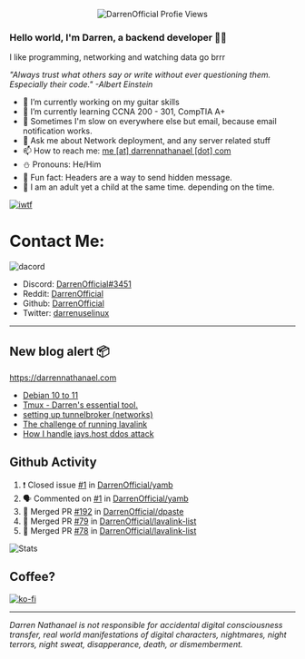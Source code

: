 <p align="center"> <img src="https://komarev.com/ghpvc/?username=DarrenOfficial&label=Profile%20views&color=0e75b6&style=flat" alt="DarrenOfficial Profie Views" /> </p>

### Hello world, I'm Darren, a backend developer 👨‍💻
I like programming, networking and watching data go brrr

_"Always trust what others say or write without ever questioning them. Especially their code." -Albert Einstein_



- 🔭 I’m currently working on my guitar skills
- 🌴 I’m currently learning CCNA 200 - 301, CompTIA A+ 
- 🚀 Sometimes I'm slow on everywhere else but email, because email notification works.
- 💬 Ask me about Network deployment, and any server related stuff 
- 📫 How to reach me: [me [at] darrennathanael [dot] com](mailto:me@darrennathanael.com) 
- ⛄️ Pronouns: He/Him
- 🍪 Fun fact: Headers are a way to send hidden message.
- 🍻 I am an adult yet a child at the same time. depending on the time.

[![iwtf](https://i.dpaste.org/mp1rVfRd/direct.png)](https://github.com/TheOnlyWayUp)

# Contact Me:

![dacord](https://discord.c99.nl/widget/theme-4/508296903960821771.png)

- Discord: [DarrenOfficial#3451](https://discord.darrennathanael.com)
- Reddit: [DarrenOfficial](https://reddit.com/u/DarrenOfficiallol)
- Github: [DarrenOfficial](https://github.com/DarrenOfficial)
- Twitter: [darrenuselinux](https://twitter.com/darrenuselinux)


---
## New blog alert 📦
https://darrennathanael.com
<!-- BLOG-POST-LIST:START -->
- [Debian 10 to 11](https://darrennathanael.com/post/debian-10-to-11/)
- [Tmux - Darren&#39;s essential tool.](https://darrennathanael.com/post/tmux-darren-essential/)
- [setting up tunnelbroker &lpar;networks&rpar;](https://darrennathanael.com/post/tunnelbroker-lavalink-ifup-ifdown/)
- [The challenge of running lavalink](https://darrennathanael.com/post/challenge-of-running-public-lavalink/)
- [How I handle jays.host ddos attack](https://darrennathanael.com/post/jayshost/)
<!-- BLOG-POST-LIST:END -->

## Github Activity
<!--START_SECTION:activity-->
1. ❗️ Closed issue [#1](https://github.com/DarrenOfficial/yamb/issues/1) in [DarrenOfficial/yamb](https://github.com/DarrenOfficial/yamb)
2. 🗣 Commented on [#1](https://github.com/DarrenOfficial/yamb/issues/1) in [DarrenOfficial/yamb](https://github.com/DarrenOfficial/yamb)
3. 🎉 Merged PR [#192](https://github.com/DarrenOfficial/dpaste/pull/192) in [DarrenOfficial/dpaste](https://github.com/DarrenOfficial/dpaste)
4. 🎉 Merged PR [#79](https://github.com/DarrenOfficial/lavalink-list/pull/79) in [DarrenOfficial/lavalink-list](https://github.com/DarrenOfficial/lavalink-list)
5. 🎉 Merged PR [#78](https://github.com/DarrenOfficial/lavalink-list/pull/78) in [DarrenOfficial/lavalink-list](https://github.com/DarrenOfficial/lavalink-list)
<!--END_SECTION:activity-->



<!--START_SECTION:waka-->
<!--END_SECTION:waka-->

![Stats](https://github-readme-stats.vercel.app/api?username=DarrenOfficial&layout=compact&hide_border=true&hide_title=true&count_private=true&include_all_commits=true&show_icons=true&bg_color=00000000&text_color=c3c6ce&icon_color=4e64f7)
## Coffee?

[![ko-fi](https://ko-fi.com/img/githubbutton_sm.svg)](https://ko-fi.com/R6R1311CB)

---

_Darren Nathanael is not responsible for accidental digital consciousness transfer, real world manifestations of digital characters, nightmares, night terrors, night sweat, disapperance, death, or dismemberment._
